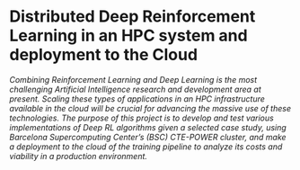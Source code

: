 # Distributed Deep Reinforcement Learning in an HPC system and deployment to the Cloud

<i>Combining Reinforcement Learning and Deep Learning is the most challenging Artificial
Intelligence research and development area at present. Scaling these types of applications in
an HPC infrastructure available in the cloud will be crucial for advancing the massive use
of these technologies. The purpose of this project is to develop and test various implementations of Deep RL algorithms given a selected case study, using Barcelona Supercomputing
Center’s (BSC) CTE-POWER cluster, and make a deployment to the cloud of the training
pipeline to analyze its costs and viability in a production environment.</i>
